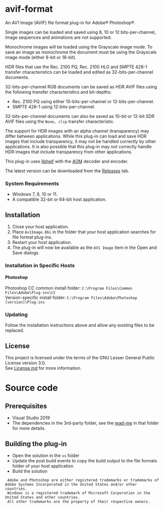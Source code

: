 # avif-format

An AV1 Image (AVIF) file format plug-in for Adobe® Photoshop®.

Single images can be loaded and saved using 8, 10 or 12 bits-per-channel, image sequences and animations are not supported.

Monochrome images will be loaded using the Grayscale image mode.
To save an image as monochrome the document must be using the Grayscale image mode (either 8-bit or 16-bit).

HDR files that use the Rec. 2100 PQ, Rec. 2100 HLG and SMPTE 428-1 transfer characteristics can be loaded and edited as 32-bits-per-channel documents.   
   
32-bits-per-channel RGB documents can be saved as HDR AVIF files using the following transfer characteristics and bit-depths:   
* Rec. 2100 PQ using either 10-bits-per-channel or 12-bits-per-channel.   
* SMPTE 428-1 using 12-bits-per-channel.

32-bits-per-channel documents can also be saved as 10-bit or 12-bit SDR AVIF files using the `None, clip` transfer characteristic.

The support for HDR images with an alpha channel (transparency) may differ between applications.
While this plug-in can load and save HDR images that include transparency, it may not be handled correctly by other applications.
It is also possible that this plug-in may not correctly handle HDR images that include transparency from other applications.

This plug-in uses [libheif](https://github.com/strukturag/libheif) with the [AOM](https://aomedia.googlesource.com/aom/) decoder and encoder.

The latest version can be downloaded from the [Releases](https://github.com/0xC0000054/avif-format/releases) tab.

### System Requirements

* Windows 7, 8, 10 or 11.
* A compatible 32-bit or 64-bit host application.

## Installation

1. Close your host application.
2. Place `Av1Image.8bi` in the folder that your host application searches for file format plug-ins.
3. Restart your host application.
4. The plug-in will now be available as the `AV1 Image` item in the Open and Save dialogs.

### Installation in Specific Hosts

#### Photoshop

Photoshop CC common install folder: `C:\Program Files\Common Files\Adobe\Plug-ins\CC`   
Version-specific install folder: `C:\Program Files\Adobe\Photoshop [version]\Plug-ins`

### Updating

Follow the installation instructions above and allow any existing files to be replaced.

## License

This project is licensed under the terms of the GNU Lesser General Public License version 3.0.   
See [License.md](License.md) for more information.

# Source code

## Prerequisites

* Visual Studio 2019
* The dependencies in the 3rd-party folder, see the [read-me](3rd-party/README.md) in that folder for more details.

## Building the plug-in

* Open the solution in the `vs` folder
* Update the post build events to copy the build output to the file formats folder of your host application
* Build the solution

```
 Adobe and Photoshop are either registered trademarks or trademarks of Adobe Systems Incorporated in the United States and/or other countries.
 Windows is a registered trademark of Microsoft Corporation in the United States and other countries.   
 All other trademarks are the property of their respective owners.
```